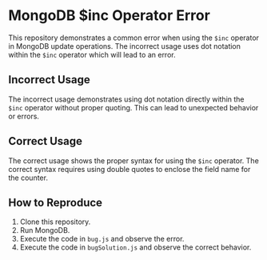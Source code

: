 # MongoDB $inc Operator Error
This repository demonstrates a common error when using the `$inc` operator in MongoDB update operations. The incorrect usage uses dot notation within the `$inc` operator which will lead to an error.

## Incorrect Usage
The incorrect usage demonstrates using dot notation directly within the `$inc` operator without proper quoting. This can lead to unexpected behavior or errors. 

## Correct Usage
The correct usage shows the proper syntax for using the `$inc` operator. The correct syntax requires using double quotes to enclose the field name for the counter. 

## How to Reproduce
1.  Clone this repository.
2.  Run MongoDB.
3.  Execute the code in `bug.js` and observe the error.
4.  Execute the code in `bugSolution.js` and observe the correct behavior. 